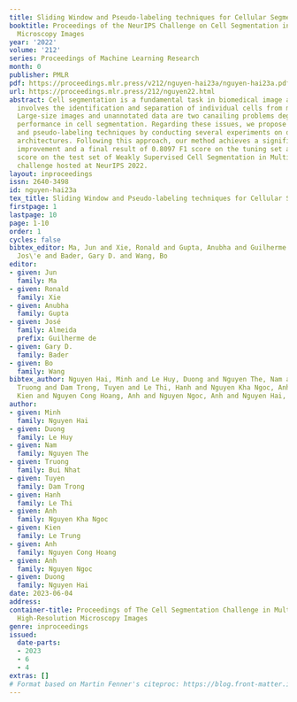 ```yaml
---
title: Sliding Window and Pseudo-labeling techniques for Cellular Segmentation
booktitle: Proceedings of the NeurIPS Challenge on Cell Segmentation in Muliti-modality
  Microscopy Images
year: '2022'
volume: '212'
series: Proceedings of Machine Learning Research
month: 0
publisher: PMLR
pdf: https://proceedings.mlr.press/v212/nguyen-hai23a/nguyen-hai23a.pdf
url: https://proceedings.mlr.press/212/nguyen22.html
abstract: Cell segmentation is a fundamental task in biomedical image analysis, which
  involves the identification and separation of individual cells from microscopy images.
  Large-size images and unannotated data are two canailing problems degrading the
  performance in cell segmentation. Regarding these issues, we propose sliding window
  and pseudo-labeling techniques by conducting several experiments on different neural
  architectures. Following this approach, our method achieves a significant performance
  improvement and a final result of 0.8097 F1 score on the tuning set and 0.6379 F1
  score on the test set of Weakly Supervised Cell Segmentation in Multi-modality Microscopy
  challenge hosted at NeurIPS 2022.
layout: inproceedings
issn: 2640-3498
id: nguyen-hai23a
tex_title: Sliding Window and Pseudo-labeling techniques for Cellular Segmentation
firstpage: 1
lastpage: 10
page: 1-10
order: 1
cycles: false
bibtex_editor: Ma, Jun and Xie, Ronald and Gupta, Anubha and Guilherme de Almeida,
  Jos\'e and Bader, Gary D. and Wang, Bo
editor:
- given: Jun
  family: Ma
- given: Ronald
  family: Xie
- given: Anubha
  family: Gupta
- given: José
  family: Almeida
  prefix: Guilherme de
- given: Gary D.
  family: Bader
- given: Bo
  family: Wang
bibtex_author: Nguyen Hai, Minh and Le Huy, Duong and Nguyen The, Nam and Bui Nhat,
  Truong and Dam Trong, Tuyen and Le Thi, Hanh and Nguyen Kha Ngoc, Anh and Le Trung,
  Kien and Nguyen Cong Hoang, Anh and Nguyen Ngoc, Anh and Nguyen Hai, Duong
author:
- given: Minh
  family: Nguyen Hai
- given: Duong
  family: Le Huy
- given: Nam
  family: Nguyen The
- given: Truong
  family: Bui Nhat
- given: Tuyen
  family: Dam Trong
- given: Hanh
  family: Le Thi
- given: Anh
  family: Nguyen Kha Ngoc
- given: Kien
  family: Le Trung
- given: Anh
  family: Nguyen Cong Hoang
- given: Anh
  family: Nguyen Ngoc
- given: Duong
  family: Nguyen Hai
date: 2023-06-04
address:
container-title: Proceedings of The Cell Segmentation Challenge in Multi-modality
  High-Resolution Microscopy Images
genre: inproceedings
issued:
  date-parts:
  - 2023
  - 6
  - 4
extras: []
# Format based on Martin Fenner's citeproc: https://blog.front-matter.io/posts/citeproc-yaml-for-bibliographies/
---
```

